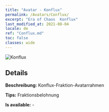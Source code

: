 ```yaml
---
title: "Avatar - Konflux"
permalink: /Avatars/Conflux/
excerpt: "Era of Chaos  Konflux"
last_modified_at: 2021-08-04
locale: de
ref: "Conflux.md"
toc: false
classes: wide
---
```

 ![Konflux](/images/a/avatarFrame_44.png)

## Details

 **Beschreibung:** Konflux-Fraktion-Avatarrahmen 

 **Tips:** Fraktionsbelohnung 

 **Is available:**  - 

